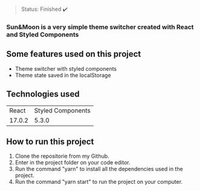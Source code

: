 

> Status: Finished ✔️

### Sun&Moon is a very simple theme switcher created with React and Styled Components

## Some features used on this project

* Theme switcher with styled components
* Theme state saved in the localStorage
  
## Technologies used
  
<table>
  <tr>
    <td>React</td>
    <td>Styled Components</td>
  </tr>

  <tr>
    <td>17.0.2</td>
    <td>5.3.0</td>
  </tr>
</table>
  
## How to run this project

1) Clone the repositorie from my Github.
2) Enter in the project folder on your code editor.
3) Run the command "yarn" to install all the dependencies used in the project.
4) Run the command "yarn start" to run the project on your computer.
